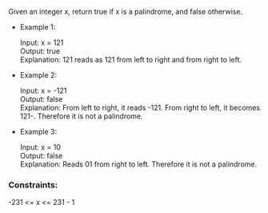 Given an integer x, return true if x is a palindrome, and false otherwise.

* Example 1:

    Input: x = 121<br/>
    Output: true<br/>
    Explanation: 121 reads as 121 from left to right and from right to left.

* Example 2:

    Input: x = -121<br/>
    Output: false<br/>
    Explanation: From left to right, it reads -121. From right to left, it becomes 121-. Therefore it is not a palindrome.

* Example 3:

    Input: x = 10<br/>
    Output: false<br/>
    Explanation: Reads 01 from right to left. Therefore it is not a palindrome.
 

### Constraints:

-231 <= x <= 231 - 1